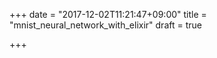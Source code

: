 +++
date = "2017-12-02T11:21:47+09:00"
title = "mnist_neural_network_with_elixir"
draft = true

+++

